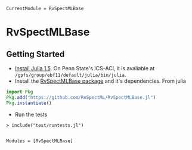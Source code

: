 ```@meta
CurrentModule = RvSpectMLBase
```

# RvSpectMLBase

## Getting Started

- [Install Julia 1.5](https://julialang.org/downloads/).  On Penn State's ICS-ACI, it is avaliable at  `/gpfs/group/ebf11/default/julia/bin/julia`.
- Install the [RvSpectMLBase package](https://github.com/RvSpectML/RvSpectMLBase.jl) and it's dependencies.  From julia
```julia
import Pkg
Pkg.add("https://github.com/RvSpectML/RvSpectMLBase.jl")
Pkg.instantiate()
```
- Run the tests 
```
> include("test/runtests.jl")
```

```@index
```

```@autodocs
Modules = [RvSpectMLBase]
```
